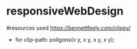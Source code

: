 # responsiveWebDesign

#resources used
https://bennettfeely.com/clippy/
* for clip-path: poligons(x y, x y, x y, x y); 